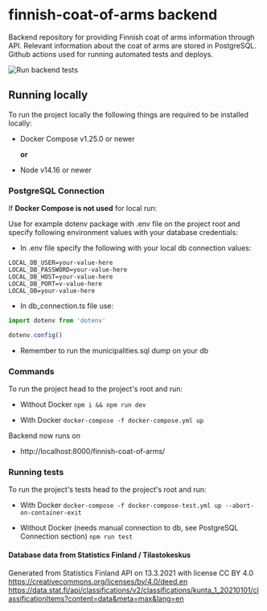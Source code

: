 # finnish-coat-of-arms backend

Backend repository for providing Finnish coat of arms information through API. Relevant information about the coat of arms are stored in PostgreSQL. Github actions used for running automated tests and deploys.

![Run backend tests](https://github.com/jaraisanen/finnish-coat-of-arms-backend/actions/workflows/tests-run.yml/badge.svg)

## Running locally

To run the project locally the following things are required to be installed locally:

* Docker Compose v1.25.0 or newer

  **or** 

* Node v14.16 or newer 

### PostgreSQL Connection

If **Docker Compose is not used** for local run: 

Use for example dotenv package with .env file on the project root and specify following environment values with your database credentials: 

* In .env file specify the following with your local db connection values:

```
LOCAL_DB_USER=your-value-here
LOCAL_DB_PASSWORD=your-value-here
LOCAL_DB_HOST=your-value-here
LOCAL_DB_PORT=v-value-here
LOCAL_DB=your-value-here
```

* In db_connection.ts file use:

```javascript
import dotenv from 'dotenv'

dotenv.config()
```

* Remember to run the municipalities.sql dump on your db

### Commands

To run the project head to the project's root and run:

* Without Docker
`npm i && npm run dev`

* With Docker
`docker-compose -f docker-compose.yml up`

Backend now runs on 

* http://localhost:8000/finnish-coat-of-arms/

### Running tests

To run the project's tests head to the project's root and run:

* With Docker
`docker-compose -f docker-compose-test.yml up --abort-on-container-exit`

* Without Docker (needs manual connection to db, see PostgreSQL Connection section)
`npm run test`

 #### Database data from Statistics Finland / Tilastokeskus

 Generated from Statistics Finland API on 13.3.2021 with 
 license CC BY 4.0 https://creativecommons.org/licenses/by/4.0/deed.en
 https://data.stat.fi/api/classifications/v2/classifications/kunta_1_20210101/classificationItems?content=data&meta=max&lang=en 
 
